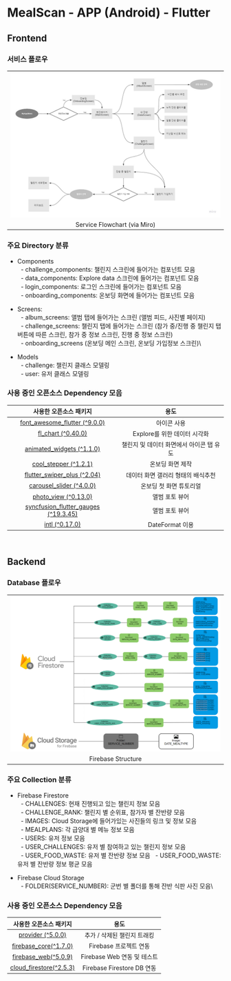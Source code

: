 # MealScan - APP (Android) - Flutter

## Frontend


### 서비스 플로우

<table>
    <tr>
        <td width="100%">
            <img src="../asset/ServiceFlowChart.jpg">
        </td>
    </tr>
    <tr>
        <td align="center">
            <a>Service Flowchart (via Miro)</a>
        </td>
    </tr>
</table>

### 주요 Directory 분류
* Components\
&nbsp; - challenge_components: 챌린지 스크린에 들어가는 컴포넌트 모음\
&nbsp; - data_components: Explore data 스크린에 들어가는 컴포넌트 모음\
&nbsp; - login_components: 로그인 스크린에 들어가는 컴포넌트 모음\
&nbsp; - onboarding_components: 온보딩 화면에 들어가는 컴포넌트 모음

* Screens:\
&nbsp; - album_screens: 앨범 탭에 들어가는 스크린 (앨범 피드, 사진별 페이지)\
&nbsp; - challenge_screens: 챌린지 탭에 들어가는 스크린 (참가 중/진행 중 챌린지 탭버튼에 따른 스크린, 참가 중 정보 스크린, 진행 중 정보 스크린)\
&nbsp; - onboarding_screens (온보딩 메인 스크린, 온보딩 가입정보 스크린)\

* Models\
&nbsp; - challenge: 챌린지 클래스 모델링\
&nbsp; - user: 유저 클래스 모델링

### 사용 중인 오픈소스 Dependency 모음

|사용한 오픈소스 패키지|용도 
|:---:|:---:|
|[font_awesome_flutter (^9.0.0)](https://pub.dev/packages/font_awesome_flutter)| 아이콘 사용
|[fl_chart (^0.40.0)](https://pub.dev/packages/fl_chart)| Explore를 위한 데이터 시각화
|[animated_widgets (^1.1.0)](https://pub.dev/packages/animated_widgets) | 챌린지 및 데이터 화면에서 아이콘 탭 유도
|[cool_stepper (^1.2.1)](https://pub.dev/packages/cool_stepper) | 온보딩 화면 제작
|[flutter_swiper_plus (^2.04)](https://pub.dev/packages/flutter_swiper_plus) | 데이터 화면 갤러리 형태의 배식추천
|[carousel_slider (^4.0.0)](https://pub.dev/packages/carousel_slider) | 온보딩 첫 화면 튜토리얼
|[photo_view (^0.13.0)](https://pub.dev/packages/photo_view) | 앨범 포토 뷰어
|[syncfusion_flutter_gauges (^19.3.45)](https://pub.dev/packages/syncfusion_flutter_gauges) | 앨범 포토 뷰어
|[intl (^0.17.0)](https://pub.dev/packages/intl) | DateFormat 이용
<br>

## Backend


### Database 플로우

<table>
    <tr>
        <td width="100%">
            <img src="../asset/fbstructure.png">
        </td>
    </tr>
    <tr>
        <td align="center">
            <a>Firebase Structure</a>
        </td>
    </tr>
</table>

### 주요 Collection 분류
* Firebase Firestore\
&nbsp; - CHALLENGES: 현재 진행되고 있는 챌린지 정보 모음\
&nbsp; - CHALLENGE_RANK: 챌린지 별 순위표, 참가자 별 잔반량 모음\
&nbsp; - IMAGES: Cloud Storage에 들어가있는 사진들의 링크 및 정보 모음\
&nbsp; - MEALPLANS: 각 급양대 별 메뉴 정보 모음\
&nbsp; - USERS: 유저 정보 모음\
&nbsp; - USER_CHALLENGES: 유저 별 참여하고 있는 챌린지 정보 모음\
&nbsp; - USER_FOOD_WASTE: 유저 별 잔반량 정보 모음
&nbsp; - USER_FOOD_WASTE: 유저 별 잔반량 정보 평균 모음

* Firebase Cloud Storage\
&nbsp; - FOLDER(SERVICE_NUMBER): 군번 별 폴더를 통해 잔반 식판 사진 모음\

### 사용 중인 오픈소스 Dependency 모음

|사용한 오픈소스 패키지|용도 
|:---:|:---:|
|[provider (^5.0.0)](https://pub.dev/packages/provider)| 추가 / 삭제된 챌린지 트래킹
|[firebase_core(^1.7.0)](https://pub.dev/packages/firebase_core)| Firebase 프로젝트 연동
|[firebase_web(^5.0.9)](https://pub.dev/packages/firebase_web)| Firebase Web 연동 및 테스트 
|[cloud_firestore(^2.5.3)](https://pub.dev/packages/cloud_firestore)| Firebase Firestore DB 연동
